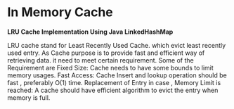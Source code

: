 # In Memory Cache

<b>LRU Cache Implementation Using Java LinkedHashMap</b>

LRU cache stand for Least Recently Used Cache. which evict least recently used entry. As Cache purpose is to provide fast and efficient way of retrieving data. it need to meet certain requirement.
Some of the Requirement are
Fixed Size: Cache needs to have some bounds to limit memory usages.
Fast Access: Cache Insert and lookup operation should be fast , preferably O(1) time.
Replacement of Entry in case , Memory Limit is reached: A cache should have efficient algorithm to evict the entry when memory is full.
